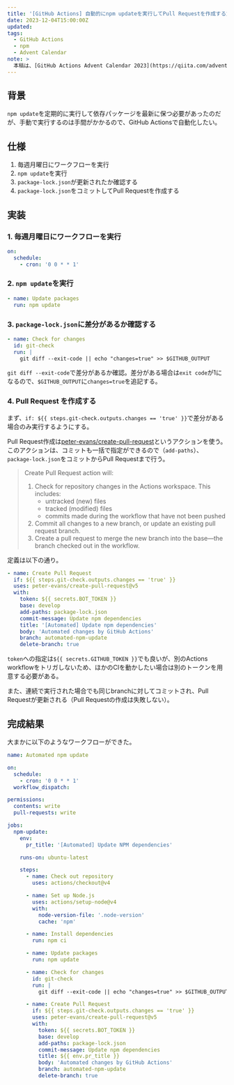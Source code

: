```yaml
---
title: '[GitHub Actions] 自動的にnpm updateを実行してPull Requestを作成する方法'
date: 2023-12-04T15:00:00Z
updated:
tags:
  - GitHub Actions
  - npm
  - Advent Calendar
note: >
  本稿は、[GitHub Actions Advent Calendar 2023](https://qiita.com/advent-calendar/2023/github-actions)の5日目の記事です。
---
```


## 背景

`npm update`を定期的に実行して依存パッケージを最新に保つ必要があったのだが、手動で実行するのは手間がかかるので、GitHub Actionsで自動化したい。

## 仕様

1. 毎週月曜日にワークフローを実行
2. `npm update`を実行
3. `package-lock.json`が更新されたか確認する
4. `package-lock.json`をコミットしてPull Requestを作成する

## 実装

### 1. 毎週月曜日にワークフローを実行

```yaml
on:
  schedule:
    - cron: '0 0 * * 1'
```

### 2. `npm update`を実行

```yaml
- name: Update packages
  run: npm update
```

### 3. `package-lock.json`に差分があるか確認する

```yaml
- name: Check for changes
  id: git-check
  run: |
    git diff --exit-code || echo "changes=true" >> $GITHUB_OUTPUT
```

`git diff --exit-code`で差分があるか確認。差分がある場合は`exit code`が1になるので、`$GITHUB_OUTPUT`に`changes=true`を追記する。

### 4. Pull Request を作成する

まず、`if: ${{ steps.git-check.outputs.changes == 'true' }}`で差分がある場合のみ実行するようにする。

Pull Request作成は[peter-evans/create-pull-request](https://github.com/marketplace/actions/create-pull-request)というアクションを使う。このアクションは、コミットも一括で指定ができるので（`add-paths`）、`package-lock.json`をコミットからPull Requestまで行う。

> Create Pull Request action will:
>
> 1.  Check for repository changes in the Actions workspace. This includes:
>     - untracked (new) files
>     - tracked (modified) files
>     - commits made during the workflow that have not been pushed
> 2.  Commit all changes to a new branch, or update an existing pull request branch.
> 3.  Create a pull request to merge the new branch into the base—the branch checked out in the workflow.

定義は以下の通り。

```yaml
- name: Create Pull Request
  if: ${{ steps.git-check.outputs.changes == 'true' }}
  uses: peter-evans/create-pull-request@v5
  with:
    token: ${{ secrets.BOT_TOKEN }}
    base: develop
    add-paths: package-lock.json
    commit-message: Update npm dependencies
    title: '[Automated] Update npm dependencies'
    body: 'Automated changes by GitHub Actions'
    branch: automated-npm-update
    delete-branch: true
```

`token`への指定は`${{ secrets.GITHUB_TOKEN }}`でも良いが、別のActions workflowをトリガしないため、ほかのCIを動かしたい場合は別のトークンを用意する必要がある。

また、連続で実行された場合でも同じbranchに対してコミットされ、Pull Requestが更新される（Pull Requestの作成は失敗しない）。

## 完成結果

大まかに以下のようなワークフローができた。

```yaml
name: Automated npm update

on:
  schedule:
    - cron: '0 0 * * 1'
  workflow_dispatch:

permissions:
  contents: write
  pull-requests: write

jobs:
  npm-update:
    env:
      pr_title: '[Automated] Update NPM dependencies'

    runs-on: ubuntu-latest

    steps:
      - name: Check out repository
        uses: actions/checkout@v4

      - name: Set up Node.js
        uses: actions/setup-node@v4
        with:
          node-version-file: '.node-version'
          cache: 'npm'

      - name: Install dependencies
        run: npm ci

      - name: Update packages
        run: npm update

      - name: Check for changes
        id: git-check
        run: |
          git diff --exit-code || echo "changes=true" >> $GITHUB_OUTPUT

      - name: Create Pull Request
        if: ${{ steps.git-check.outputs.changes == 'true' }}
        uses: peter-evans/create-pull-request@v5
        with:
          token: ${{ secrets.BOT_TOKEN }}
          base: develop
          add-paths: package-lock.json
          commit-message: Update npm dependencies
          title: ${{ env.pr_title }}
          body: 'Automated changes by GitHub Actions'
          branch: automated-npm-update
          delete-branch: true
```
